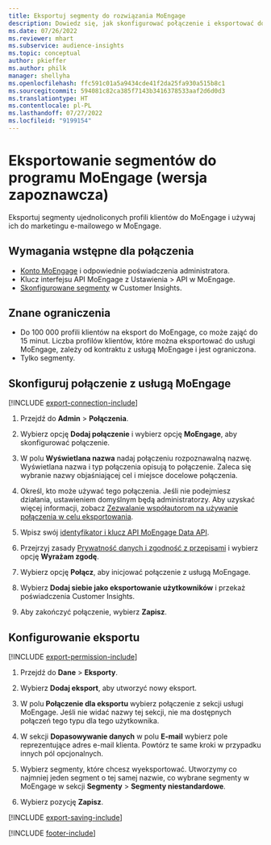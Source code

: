 ```yaml
---
title: Eksportuj segmenty do rozwiązania MoEngage
description: Dowiedz się, jak skonfigurować połączenie i eksportować do programu MoEngage.
ms.date: 07/26/2022
ms.reviewer: mhart
ms.subservice: audience-insights
ms.topic: conceptual
author: pkieffer
ms.author: philk
manager: shellyha
ms.openlocfilehash: ffc591c01a5a9434cde41f2da25fa930a515b8c1
ms.sourcegitcommit: 594081c82ca385f7143b3416378533aaf2d6d0d3
ms.translationtype: HT
ms.contentlocale: pl-PL
ms.lasthandoff: 07/27/2022
ms.locfileid: "9199154"
---
```

# <a name="export-segments-to-moengage-preview"></a>Eksportowanie segmentów do programu MoEngage (wersja zapoznawcza)

Eksportuj segmenty ujednoliconych profili klientów do MoEngage i używaj ich do marketingu e-mailowego w MoEngage.

## <a name="prerequisites-for-a-connection"></a>Wymagania wstępne dla połączenia

- [Konto MoEngage](https://www.moengage.com/) i odpowiednie poświadczenia administratora.
- Klucz interfejsu API MoEngage z Ustawienia > API w MoEngage.
- [Skonfigurowane segmenty](segments.md) w Customer Insights.

## <a name="known-limitations"></a>Znane ograniczenia

- Do 100 000 profili klientów na eksport do MoEngage, co może zająć do 15 minut. Liczba profilów klientów, które można eksportować do usługi MoEngage, zależy od kontraktu z usługą MoEngage i jest ograniczona.
- Tylko segmenty.

## <a name="set-up-connection-to-moengage"></a>Skonfiguruj połączenie z usługą MoEngage

[!INCLUDE [export-connection-include](includes/export-connection-admn.md)]

1. Przejdź do **Admin** > **Połączenia**.

1. Wybierz opcję **Dodaj połączenie** i wybierz opcję **MoEngage**, aby skonfigurować połączenie.

1. W polu **Wyświetlana nazwa** nadaj połączeniu rozpoznawalną nazwę. Wyświetlana nazwa i typ połączenia opisują to połączenie. Zaleca się wybranie nazwy objaśniającej cel i miejsce docelowe połączenia.

1. Określ, kto może używać tego połączenia. Jeśli nie podejmiesz działania, ustawieniem domyślnym będą administratorzy. Aby uzyskać więcej informacji, zobacz [Zezwalanie współautorom na używanie połączenia w celu eksportowania](connections.md#allow-contributors-to-use-a-connection-for-exports).

1. Wpisz swój [identyfikator i klucz API MoEngage Data API](https://developers.moengage.com/hc/articles/4404674776724-Overview#:~:text=Navigate%20to%20Settings%20%3E%20APIs%20%3E%20DATA,ID%20Password%20%2D%20DATA%20API%20KEY).

1. Przejrzyj zasady [Prywatność danych i zgodność z przepisami](connections.md#data-privacy-and-compliance) i wybierz opcję **Wyrażam zgodę**.

1. Wybierz opcję **Połącz**, aby inicjować połączenie z usługą MoEngage.

1. Wybierz **Dodaj siebie jako eksportowanie użytkowników** i przekaż poświadczenia Customer Insights.

1. Aby zakończyć połączenie, wybierz **Zapisz**.

## <a name="configure-an-export"></a>Konfigurowanie eksportu

[!INCLUDE [export-permission-include](includes/export-permission.md)]

1. Przejdź do **Dane** > **Eksporty**.

1. Wybierz **Dodaj eksport**, aby utworzyć nowy eksport.

1. W polu **Połączenie dla eksportu** wybierz połączenie z sekcji usługi MoEngage. Jeśli nie widać nazwy tej sekcji, nie ma dostępnych połączeń tego typu dla tego użytkownika.

1. W sekcji **Dopasowywanie danych** w polu **E-mail** wybierz pole reprezentujące adres e-mail klienta. Powtórz te same kroki w przypadku innych pól opcjonalnych.

1. Wybierz segmenty, które chcesz wyeksportować. Utworzymy co najmniej jeden segment o tej samej nazwie, co wybrane segmenty w MoEngage w sekcji **Segmenty** > **Segmenty niestandardowe**.

1. Wybierz pozycję **Zapisz**.

[!INCLUDE [export-saving-include](includes/export-saving.md)]

[!INCLUDE [footer-include](includes/footer-banner.md)]
